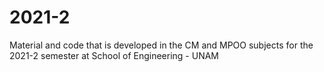 # 2021-2
Material and code that is developed in the CM and MPOO subjects for the 2021-2 semester at School of Engineering - UNAM
